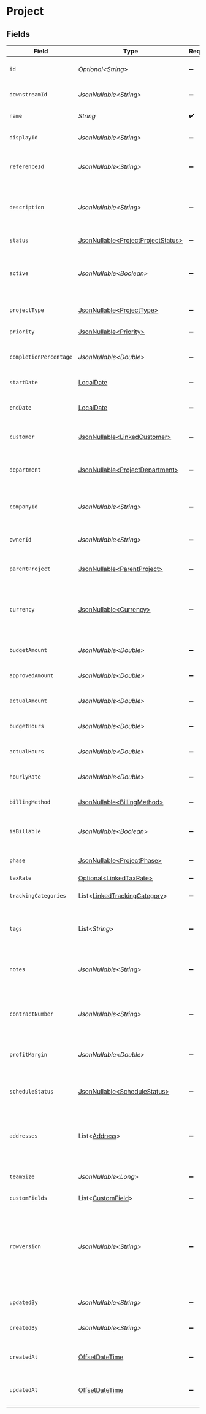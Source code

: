 # Project


## Fields

| Field                                                                                                                                      | Type                                                                                                                                       | Required                                                                                                                                   | Description                                                                                                                                | Example                                                                                                                                    |
| ------------------------------------------------------------------------------------------------------------------------------------------ | ------------------------------------------------------------------------------------------------------------------------------------------ | ------------------------------------------------------------------------------------------------------------------------------------------ | ------------------------------------------------------------------------------------------------------------------------------------------ | ------------------------------------------------------------------------------------------------------------------------------------------ |
| `id`                                                                                                                                       | *Optional\<String>*                                                                                                                        | :heavy_minus_sign:                                                                                                                         | A unique identifier for an object.                                                                                                         | 12345                                                                                                                                      |
| `downstreamId`                                                                                                                             | *JsonNullable\<String>*                                                                                                                    | :heavy_minus_sign:                                                                                                                         | The third-party API ID of original entity                                                                                                  | 12345                                                                                                                                      |
| `name`                                                                                                                                     | *String*                                                                                                                                   | :heavy_check_mark:                                                                                                                         | Name of the project                                                                                                                        | Website Redesign Project                                                                                                                   |
| `displayId`                                                                                                                                | *JsonNullable\<String>*                                                                                                                    | :heavy_minus_sign:                                                                                                                         | User-friendly project identifier                                                                                                           | PROJ-001                                                                                                                                   |
| `referenceId`                                                                                                                              | *JsonNullable\<String>*                                                                                                                    | :heavy_minus_sign:                                                                                                                         | External reference identifier for the project                                                                                              | WD-REF-2024-001                                                                                                                            |
| `description`                                                                                                                              | *JsonNullable\<String>*                                                                                                                    | :heavy_minus_sign:                                                                                                                         | Detailed description of the project                                                                                                        | Complete redesign of the company website including new branding and improved user experience                                               |
| `status`                                                                                                                                   | [JsonNullable\<ProjectProjectStatus>](../../models/components/ProjectProjectStatus.md)                                                     | :heavy_minus_sign:                                                                                                                         | Current status of the project                                                                                                              | active                                                                                                                                     |
| `active`                                                                                                                                   | *JsonNullable\<Boolean>*                                                                                                                   | :heavy_minus_sign:                                                                                                                         | Indicates whether the project is currently active or inactive                                                                              | true                                                                                                                                       |
| `projectType`                                                                                                                              | [JsonNullable\<ProjectType>](../../models/components/ProjectType.md)                                                                       | :heavy_minus_sign:                                                                                                                         | Type or category of the project                                                                                                            | client_project                                                                                                                             |
| `priority`                                                                                                                                 | [JsonNullable\<Priority>](../../models/components/Priority.md)                                                                             | :heavy_minus_sign:                                                                                                                         | Priority level of the project                                                                                                              | high                                                                                                                                       |
| `completionPercentage`                                                                                                                     | *JsonNullable\<Double>*                                                                                                                    | :heavy_minus_sign:                                                                                                                         | Percentage of project completion (0-100)                                                                                                   | 75.5                                                                                                                                       |
| `startDate`                                                                                                                                | [LocalDate](https://docs.oracle.com/javase/8/docs/api/java/time/LocalDate.html)                                                            | :heavy_minus_sign:                                                                                                                         | Start date of the project                                                                                                                  | 2024-01-15                                                                                                                                 |
| `endDate`                                                                                                                                  | [LocalDate](https://docs.oracle.com/javase/8/docs/api/java/time/LocalDate.html)                                                            | :heavy_minus_sign:                                                                                                                         | Expected or actual end date of the project                                                                                                 | 2024-06-30                                                                                                                                 |
| `customer`                                                                                                                                 | [JsonNullable\<LinkedCustomer>](../../models/components/LinkedCustomer.md)                                                                 | :heavy_minus_sign:                                                                                                                         | The customer this entity is linked to.                                                                                                     |                                                                                                                                            |
| `department`                                                                                                                               | [JsonNullable\<ProjectDepartment>](../../models/components/ProjectDepartment.md)                                                           | :heavy_minus_sign:                                                                                                                         | Department or organizational unit associated with the project                                                                              |                                                                                                                                            |
| `companyId`                                                                                                                                | *JsonNullable\<String>*                                                                                                                    | :heavy_minus_sign:                                                                                                                         | The company ID the transaction belongs to                                                                                                  | 12345                                                                                                                                      |
| `ownerId`                                                                                                                                  | *JsonNullable\<String>*                                                                                                                    | :heavy_minus_sign:                                                                                                                         | ID of the user who owns/manages this project                                                                                               | 12345                                                                                                                                      |
| `parentProject`                                                                                                                            | [JsonNullable\<ParentProject>](../../models/components/ParentProject.md)                                                                   | :heavy_minus_sign:                                                                                                                         | Parent project if this is a subproject                                                                                                     |                                                                                                                                            |
| `currency`                                                                                                                                 | [JsonNullable\<Currency>](../../models/components/Currency.md)                                                                             | :heavy_minus_sign:                                                                                                                         | Indicates the associated currency for an amount of money. Values correspond to [ISO 4217](https://en.wikipedia.org/wiki/ISO_4217).         | USD                                                                                                                                        |
| `budgetAmount`                                                                                                                             | *JsonNullable\<Double>*                                                                                                                    | :heavy_minus_sign:                                                                                                                         | Total budgeted amount for the project                                                                                                      | 50000                                                                                                                                      |
| `approvedAmount`                                                                                                                           | *JsonNullable\<Double>*                                                                                                                    | :heavy_minus_sign:                                                                                                                         | Approved budget amount for the project                                                                                                     | 48000                                                                                                                                      |
| `actualAmount`                                                                                                                             | *JsonNullable\<Double>*                                                                                                                    | :heavy_minus_sign:                                                                                                                         | Total actual amount spent on the project                                                                                                   | 45250.75                                                                                                                                   |
| `budgetHours`                                                                                                                              | *JsonNullable\<Double>*                                                                                                                    | :heavy_minus_sign:                                                                                                                         | Total budgeted hours for the project                                                                                                       | 400                                                                                                                                        |
| `actualHours`                                                                                                                              | *JsonNullable\<Double>*                                                                                                                    | :heavy_minus_sign:                                                                                                                         | Total actual hours worked on the project                                                                                                   | 385.5                                                                                                                                      |
| `hourlyRate`                                                                                                                               | *JsonNullable\<Double>*                                                                                                                    | :heavy_minus_sign:                                                                                                                         | Default hourly rate for project work                                                                                                       | 125                                                                                                                                        |
| `billingMethod`                                                                                                                            | [JsonNullable\<BillingMethod>](../../models/components/BillingMethod.md)                                                                   | :heavy_minus_sign:                                                                                                                         | Method used for billing this project                                                                                                       | time_and_materials                                                                                                                         |
| `isBillable`                                                                                                                               | *JsonNullable\<Boolean>*                                                                                                                   | :heavy_minus_sign:                                                                                                                         | Indicates if the project is billable to the customer                                                                                       | true                                                                                                                                       |
| `phase`                                                                                                                                    | [JsonNullable\<ProjectPhase>](../../models/components/ProjectPhase.md)                                                                     | :heavy_minus_sign:                                                                                                                         | Current phase of the project lifecycle                                                                                                     | execution                                                                                                                                  |
| `taxRate`                                                                                                                                  | [Optional\<LinkedTaxRate>](../../models/components/LinkedTaxRate.md)                                                                       | :heavy_minus_sign:                                                                                                                         | N/A                                                                                                                                        |                                                                                                                                            |
| `trackingCategories`                                                                                                                       | List\<[LinkedTrackingCategory](../../models/components/LinkedTrackingCategory.md)>                                                         | :heavy_minus_sign:                                                                                                                         | A list of linked tracking categories.                                                                                                      |                                                                                                                                            |
| `tags`                                                                                                                                     | List\<*String*>                                                                                                                            | :heavy_minus_sign:                                                                                                                         | Tags associated with the project                                                                                                           | [<br/>"website",<br/>"redesign",<br/>"urgent"<br/>]                                                                                        |
| `notes`                                                                                                                                    | *JsonNullable\<String>*                                                                                                                    | :heavy_minus_sign:                                                                                                                         | Additional notes about the project                                                                                                         | Client has requested modern design with mobile-first approach                                                                              |
| `contractNumber`                                                                                                                           | *JsonNullable\<String>*                                                                                                                    | :heavy_minus_sign:                                                                                                                         | Contract or agreement number associated with the project                                                                                   | CNT-2024-001                                                                                                                               |
| `profitMargin`                                                                                                                             | *JsonNullable\<Double>*                                                                                                                    | :heavy_minus_sign:                                                                                                                         | Expected profit margin percentage for the project                                                                                          | 15.5                                                                                                                                       |
| `scheduleStatus`                                                                                                                           | [JsonNullable\<ScheduleStatus>](../../models/components/ScheduleStatus.md)                                                                 | :heavy_minus_sign:                                                                                                                         | Current status of project schedule compared to plan                                                                                        | on_schedule                                                                                                                                |
| `addresses`                                                                                                                                | List\<[Address](../../models/components/Address.md)>                                                                                       | :heavy_minus_sign:                                                                                                                         | An array of addresses associated with the project (billing, job site, etc.)                                                                |                                                                                                                                            |
| `teamSize`                                                                                                                                 | *JsonNullable\<Long>*                                                                                                                      | :heavy_minus_sign:                                                                                                                         | Number of team members assigned to the project                                                                                             | 8                                                                                                                                          |
| `customFields`                                                                                                                             | List\<[CustomField](../../models/components/CustomField.md)>                                                                               | :heavy_minus_sign:                                                                                                                         | N/A                                                                                                                                        |                                                                                                                                            |
| `rowVersion`                                                                                                                               | *JsonNullable\<String>*                                                                                                                    | :heavy_minus_sign:                                                                                                                         | A binary value used to detect updates to a object and prevent data conflicts. It is incremented each time an update is made to the object. | 1-12345                                                                                                                                    |
| `updatedBy`                                                                                                                                | *JsonNullable\<String>*                                                                                                                    | :heavy_minus_sign:                                                                                                                         | The user who last updated the object.                                                                                                      | 12345                                                                                                                                      |
| `createdBy`                                                                                                                                | *JsonNullable\<String>*                                                                                                                    | :heavy_minus_sign:                                                                                                                         | The user who created the object.                                                                                                           | 12345                                                                                                                                      |
| `createdAt`                                                                                                                                | [OffsetDateTime](https://docs.oracle.com/javase/8/docs/api/java/time/OffsetDateTime.html)                                                  | :heavy_minus_sign:                                                                                                                         | The date and time when the object was created.                                                                                             | 2020-09-30T07:43:32.000Z                                                                                                                   |
| `updatedAt`                                                                                                                                | [OffsetDateTime](https://docs.oracle.com/javase/8/docs/api/java/time/OffsetDateTime.html)                                                  | :heavy_minus_sign:                                                                                                                         | The date and time when the object was last updated.                                                                                        | 2020-09-30T07:43:32.000Z                                                                                                                   |